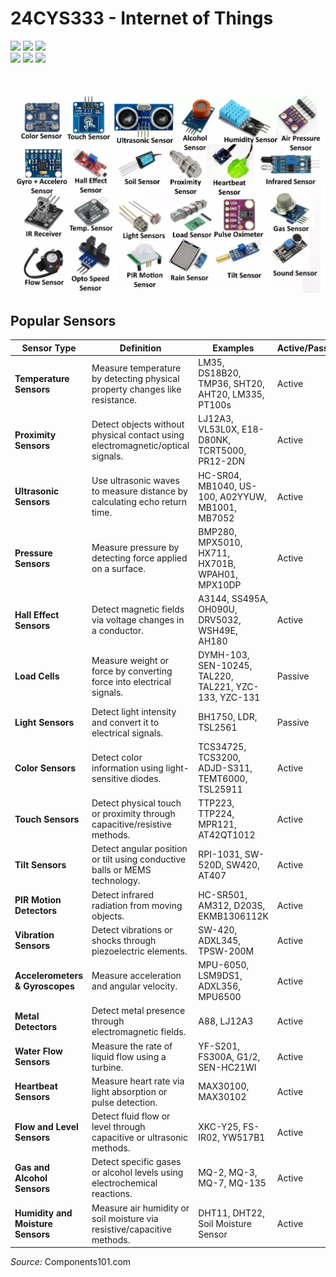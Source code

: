# 24CYS333 - Internet of Things
![](https://img.shields.io/badge/Batch-22CYS-lightgreen) ![](https://img.shields.io/badge/UG-blue) ![](https://img.shields.io/badge/Subject-IoT-blue)
<br/>
![](https://img.shields.io/badge/Lecture-2-orange) ![](https://img.shields.io/badge/Practical-3-orange) ![](https://img.shields.io/badge/Credits-3-orange) <br/>
<br/> <br/>
<p align="center">
  <img src="images/Sensors.jpg" width="800" />
</p>

## Popular Sensors 

| **Sensor Type**            | **Definition**                                                                 | **Examples**                                            | **Active/Passive** | **Digital/Analog** |
|-----------------------------|-------------------------------------------------------------------------------|--------------------------------------------------------|--------------------|--------------------|
| **Temperature Sensors**    | Measure temperature by detecting physical property changes like resistance.   | LM35, DS18B20, TMP36, SHT20, AHT20, LM335, PT100s      | Active             | Analog/Digital     |
| **Proximity Sensors**       | Detect objects without physical contact using electromagnetic/optical signals.| LJ12A3, VL53L0X, E18-D80NK, TCRT5000, PR12-2DN        | Active             | Digital            |
| **Ultrasonic Sensors**      | Use ultrasonic waves to measure distance by calculating echo return time.     | HC-SR04, MB1040, US-100, A02YYUW, MB1001, MB7052      | Active             | Digital            |
| **Pressure Sensors**        | Measure pressure by detecting force applied on a surface.                    | BMP280, MPX5010, HX711, HX701B, WPAH01, MPX10DP       | Active             | Analog/Digital     |
| **Hall Effect Sensors**     | Detect magnetic fields via voltage changes in a conductor.                   | A3144, SS495A, OH090U, DRV5032, WSH49E, AH180         | Active             | Analog/Digital     |
| **Load Cells**              | Measure weight or force by converting force into electrical signals.         | DYMH-103, SEN-10245, TAL220, TAL221, YZC-133, YZC-131 | Passive            | Analog             |
| **Light Sensors**           | Detect light intensity and convert it to electrical signals.                 | BH1750, LDR, TSL2561                                   | Passive            | Analog/Digital     |
| **Color Sensors**           | Detect color information using light-sensitive diodes.                       | TCS34725, TCS3200, ADJD-S311, TEMT6000, TSL25911      | Active             | Digital            |
| **Touch Sensors**           | Detect physical touch or proximity through capacitive/resistive methods.     | TTP223, TTP224, MPR121, AT42QT1012                    | Active             | Digital            |
| **Tilt Sensors**            | Detect angular position or tilt using conductive balls or MEMS technology.   | RPI-1031, SW-520D, SW420, AT407                       | Active             | Digital            |
| **PIR Motion Detectors**    | Detect infrared radiation from moving objects.                               | HC-SR501, AM312, D203S, EKMB1306112K                  | Active             | Digital            |
| **Vibration Sensors**       | Detect vibrations or shocks through piezoelectric elements.                  | SW-420, ADXL345, TPSW-200M                            | Active             | Analog/Digital     |
| **Accelerometers & Gyroscopes** | Measure acceleration and angular velocity.                                  | MPU-6050, LSM9DS1, ADXL356, MPU6500                   | Active             | Digital            |
| **Metal Detectors**         | Detect metal presence through electromagnetic fields.                        | A88, LJ12A3                                            | Active             | Digital            |
| **Water Flow Sensors**      | Measure the rate of liquid flow using a turbine.                             | YF-S201, FS300A, G1/2, SEN-HC21WI                     | Active             | Digital            |
| **Heartbeat Sensors**       | Measure heart rate via light absorption or pulse detection.                  | MAX30100, MAX30102                                     | Active             | Digital            |
| **Flow and Level Sensors**  | Detect fluid flow or level through capacitive or ultrasonic methods.         | XKC-Y25, FS-IR02, YW517B1                             | Active             | Digital            |
| **Gas and Alcohol Sensors** | Detect specific gases or alcohol levels using electrochemical reactions.     | MQ-2, MQ-3, MQ-7, MQ-135                              | Active             | Analog             |
| **Humidity and Moisture Sensors** | Measure air humidity or soil moisture via resistive/capacitive methods.       | DHT11, DHT22, Soil Moisture Sensor                    | Active             | Analog/Digital     |


_Source:_ Components101.com
